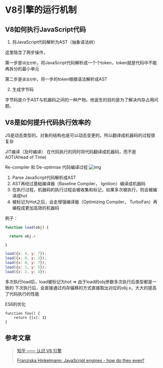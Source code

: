 # V8引擎的运行机制

## V8如何执行JavaScript代码


 1. 将JavaScript代码解析为AST（抽象语法树）
 
 这里隐含了两步操作，
 
 第一步是`词法分析`，将JavaScript代码解析成一个个token，token就是代码中不能再拆分的最小单元
 
 第二步是`语法分析`，将一步的token根据语法解析成AST

 2. 生成字节码
 
 字节码是介于AST与机器码之间的一种产物。他诞生的目的是为了解决内存占用问题。
 
## V8是如何提升代码执行效率的

JS是动态类型的。对象的结构也是可以动态变更的。所以翻译成机器码的过程很复杂

JIT编译（及时编译）
在代码执行的同时将代码翻译成机器码，而不是AOT(Ahead of Time)

Re-compiler 和 De-optimise
代码编译过程
![img](http://image.wangchong.tech/v8-001.png)
1. Parse JavaScript代码解析成AST
2. AST再经过基础编译器（Baseline Compiler， Ignition）编译成机器码
3. 在执行过程，机器码的执行过程会被收集和标记，如果多次被执行，则会被编译成hot
4. 被标记为Hot之后，会走增强编译器（Optimizing Compiler， TurboFan）再编程成更加高效的机器码

例子：
```javascript
function load(obj) {

  return obj.x

}

load({x: 4, y: 7});
load({x: 6, y: 3});
load({x: 8, y: 7});
load({x: 1, y: 5});
load({x: 2, y: 4});
```

多次执行load后，load被标记为hot => 由于load的obj参数多次执行后类型都是一致的
下次执行后，会直接通过内存偏移的方式直接取出对应的obj.x，大大的提高了代码执行的性能

ES6的优化

```es6
function foo() {
    return {[x]: 1}
}
```
 
## 参考文章

> [知乎 —— 认识 V8 引擎](https://zhuanlan.zhihu.com/p/27628685)
>
> [Franziska Hinkelmann: JavaScript engines - how do they even?](https://2017.jsconf.eu/speakers/franziska-hinkelmann-javascript-engines-how-do-they-even.html)
